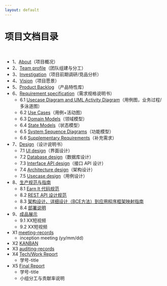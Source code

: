 ```yaml
---
layout: default
---
```


# 项目文档目录

&nbsp;&nbsp; 

* 1、[About](01-about/README.md)（项目概况）
* 2、[Team profile](02-team-profile/README.md)（团队组建与分工）
* 3、[Investigation](03-invest/README.md)（项目前期调研/竞品分析）
* 4、[Vision](04-vision/README.md)（项目愿景）
* 5、[Product Backlog](05-backlog/README.md) （产品特性库）
* 6、[Requirement specification](06-requirements/README.md)（需求规格说明书）
    - 6.1 [Usecase Diagram and UML Activity Diagram](06-requirements/06-01-uml/README.md)（用例图，业务过程/多泳道图）
    - 6.2 [Use Cases](06-requirements/06-02-usecase/README.md)（用例+活动图）
    - 6.3 [Domain Models](06-requirements/06-03-domain/README.md)（领域模型）
    - 6.4 [State Models](06-requirements/06-04-state/README.md)（状态模型）
    - 6.5 [System Sequence Diagrams](06-requirements/06-05-system/README.md)（功能模型）
    - 6.6 [Supplementary Requirements](06-requirements/06-06-supplementary/README.md)（补充需求）
* 7、[Design](07-designs/README.md)（设计说明书）
    - 7.1 [UI design](07-designs/07-01-ui/README.md)（界面设计）
    - 7.2 [Database design](07-designs/07-02-database/README.md)（数据库设计）
    - 7.3 [Interface API design](http://petstore.swagger.io/?url=https://raw.githubusercontent.com/swsad-team/Dashboard/gh-pages/07-designs/07-03-api/api.yaml)（接口 API 设计）
    - 7.4 [Architecture design](07-designs/07-04-architecture/README.md)（架构设计）
    - 7.5 [Usecase design](07-designs/07-05-usecase/README.md)（用例设计）
* 8、[生产规范与指南](08-standard/README.md)
    * 8.1 [Earn It 代码规范](08-standard/08-01-code/README.md)
    * 8.2 [REST API 设计规范](08-standard/08-02-restful/README.md)
    * 8.3 [架构设计、详细设计（BCE方法）到应用程序框架映射指南](08-standard/08-03-structure/README.md)
    * 8.4 [部署说明](08-standard/08-04-run/README.md)
* 9、[成品展示](09-display/README.md)
    - 9.1 XX短视频
    - 9.2 XX短视频
* X1 [meeting-records](x1-meetings/README.md)
    - inception meeting (yy/mm/dd)
* X2 [KANBAN](X2-kanban/README.md)
* X3 [auditing-records](x3-auditing/README.md)
* X4 [Tech/Work Report](x4-techniques/README.md)
    - 学号-title
* X5 [Final Report](x5-summary/README.md)
    * 学号-title
    * 小组分工与贡献率说明

